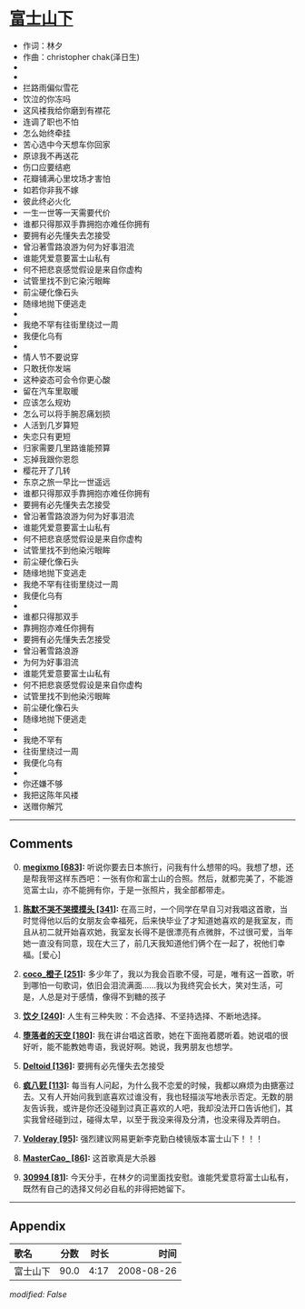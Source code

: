 # [富士山下](https://music.163.com/song?id=64956)

* 作词：林夕
* 作曲：christopher chak(泽日生)
*
*
* 拦路雨偏似雪花
* 饮泣的你冻吗
* 这风褛我给你磨到有襟花
* 连调了职也不怕
* 怎么始终牵挂
* 苦心选中今天想车你回家
* 原谅我不再送花
* 伤口应要结疤
* 花瓣铺满心里坟场才害怕
* 如若你非我不嫁
* 彼此终必火化
* 一生一世等一天需要代价
* 谁都只得那双手靠拥抱亦难任你拥有
* 要拥有必先懂失去怎接受
* 曾沿著雪路浪游为何为好事泪流
* 谁能凭爱意要富士山私有
* 何不把悲哀感觉假设是来自你虚构
* 试管里找不到它染污眼眸
* 前尘硬化像石头
* 随缘地抛下便逃走
* 
* 我绝不罕有往街里绕过一周
* 我便化乌有
* 
* 情人节不要说穿
* 只敢抚你发端
* 这种姿态可会令你更心酸
* 留在汽车里取暖
* 应该怎么规劝
* 怎么可以将手腕忍痛划损
* 人活到几岁算短
* 失恋只有更短
* 归家需要几里路谁能预算
* 忘掉我跟你恩怨
* 樱花开了几转
* 东京之旅一早比一世遥远
* 谁都只得那双手靠拥抱亦难任你拥有
* 要拥有必先懂失去怎接受
* 曾沿著雪路浪游为何为好事泪流
* 谁能凭爱意要富士山私有
* 何不把悲哀感觉假设是来自你虚构
* 试管里找不到他染污眼眸
* 前尘硬化像石头
* 随缘地抛下变逃走
* 我绝不罕有往街里绕过一周
* 我便化乌有
* 
* 谁都只得那双手
* 靠拥抱亦难任你拥有
* 要拥有必先懂失去怎接受
* 曾沿著雪路浪游
* 为何为好事泪流
* 谁能凭爱意要富士山私有
* 何不把悲哀感觉假设是来自你虚构
* 试管里找不到他染污眼眸
* 前尘硬化像石头
* 随缘地抛下便逃走
* 
* 我绝不罕有
* 往街里绕过一周
* 我便化乌有
* 
* 你还嫌不够
* 我把这陈年风褛
* 送赠你解咒


---

## Comments
0. **[megixmo \[683\]](https://music.163.com/#/user/home?id=45799755):** 听说你要去日本旅行，问我有什么想带的吗。我想了想，还是帮我带这样东西吧：一张有你和富士山的合照。然后，就都完美了，不能游览富士山，亦不能拥有你，于是一张照片，我全部都带走。

1. **[陈默不哭不哭摸摸头 \[341\]](https://music.163.com/#/user/home?id=59416686):** 在高三时，一个同学在早自习对我唱这首歌，当时觉得他以后的女朋友会幸福死，后来快毕业了才知道她喜欢的是我室友，而且从初二就开始喜欢她，我室友长得不是很漂亮有点微胖，不过很可爱，当年她一直没有同意，现在大三了，前几天我知道他们俩个在一起了，祝他们幸福。[爱心]

2. **[coco_橙子 \[251\]](https://music.163.com/#/user/home?id=32048372):** 多少年了，我以为我会百歌不侵，可是，唯有这一首歌，听到哪怕一句歌词，依旧会泪流满面……我以为我终究会长大，笑对生活，可是，人总是对于感情，像得不到糖的孩子

3. **[饮夕 \[240\]](https://music.163.com/#/user/home?id=16712585):** 人生有三种失败：不会选择、不坚持选择、不断地选择。

4. **[堕落者的天空 \[180\]](https://music.163.com/#/user/home?id=343682278):** 我在讲台唱这首歌，她在下面拖着腮听着。她说唱的很好听，能不能教她粤语，我说好啊。她说，我男朋友也想学。

5. **[Deltoid \[136\]](https://music.163.com/#/user/home?id=16812051):** 要拥有必先懂失去怎接受

6. **[疯八觃 \[113\]](https://music.163.com/#/user/home?id=414340495):** 每当有人问起，为什么我不恋爱的时候，我都以麻烦为由搪塞过去。又有人开始问我到底喜欢过谁没有，我也轻描淡写地表示否定。无数的朋友告诉我，或许是你还没碰到过真正喜欢的人吧，我却没法开口告诉他们，其实我曾经碰到过，碰得太早，以至于我没来得及分清，也没来得及弄明白。

7. **[Volderay \[95\]](https://music.163.com/#/user/home?id=80510168):** 强烈建议网易更新李克勤白棱镜版本富士山下！！！

8. **[MasterCao_ \[86\]](https://music.163.com/#/user/home?id=82253631):** 这首歌真是大杀器

9. **[30994 \[81\]](https://music.163.com/#/user/home?id=58906296):** 今天分手，在林夕的词里面找安慰。谁能凭爱意将富士山私有，既然有自己的选择又何必自私的非得把她留下。



---

## Appendix

|歌名|分数|时长|时间|
|:---|:---:|---:|---:|
|富士山下|90.0|4:17|2008-08-26

*modified: False*